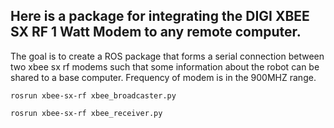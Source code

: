 ## Here is a package for integrating the DIGI XBEE SX RF 1 Watt Modem to any remote computer.

The goal is to create a ROS package that forms a serial connection between two xbee sx rf modems such that some information about the robot can be shared to a base computer. Frequency of modem is in the 900MHZ range.

```
rosrun xbee-sx-rf xbee_broadcaster.py
```

```
rosrun xbee-sx-rf xbee_receiver.py
```
